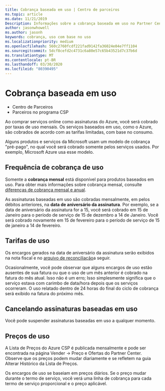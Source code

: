```yaml
---
title: Cobrança baseada em uso | Centro de parceiros
ms.topic: article
ms.date: 11/21/2019
Description: Informações sobre a cobrança baseada em uso no Partner Center, em que você será cobrado por taxas de uso mensais.
author: jasonwhowell
ms.author: jasonh
keywords: cobrança, uso com base no uso
ms.localizationpriority: medium
ms.openlocfilehash: 560c2760fcdf221fad9142fa36024e04e7ff1104
ms.sourcegitcommit: 5dcf8cefd2c4731c6a80e57c65b43521d7c37b6d
ms.translationtype: MT
ms.contentlocale: pt-BR
ms.lasthandoff: 03/30/2020
ms.locfileid: "80390495"
---
```

# <a name="usage-based-billing"></a>Cobrança baseada em uso

- Centro de Parceiros
- Parceiros no programa CSP

Ao comprar serviços online como assinaturas do Azure, você será cobrado por taxas de uso mensais. Os serviços baseados em uso, como o Azure, são cobrados de acordo com as tarifas limitadas, com base no consumo.

Alguns produtos e serviços da Microsoft usam um modelo de cobrança "pré-pago", no qual você será cobrado somente pelos serviços usados. Por exemplo, Microsoft Azure usa esse modelo. 

## <a name="usage-billing-frequency"></a>Frequência de cobrança de uso

Somente a **cobrança mensal** está disponível para produtos baseados em uso. Para obter mais informações sobre cobrança mensal, consulte [diferenças de cobrança mensal e anual](billing-annual-monthly.md).

As assinaturas baseadas em uso são cobradas mensalmente, em pelos débitos anteriores, na **data de aniversário da assinatura**. Por exemplo, se a data de aniversário da assinatura for a 15, você será cobrado em 15 de Janeiro para o período de serviço de 15 de dezembro a 14 de Janeiro. Você será cobrado novamente em 15 de fevereiro para o período de serviço de 15 de janeiro a 14 de fevereiro. 

## <a name="usage-charges"></a>Tarifas de uso

Os encargos gerados na data de aniversário da assinatura serão exibidos na nota fiscal e no [arquivo de reconciliação](usage-based-recon-files.md)a seguir.

Ocasionalmente, você pode observar que alguns encargos de uso estão ausentes de sua fatura ou que o uso de um mês anterior é cobrado na fatura do mês atual. Isso não é um erro; Isso simplesmente significa que o serviço estava com carimbo de data/hora depois que os serviços ocorreram. O uso relatado dentro de 24 horas do final do ciclo de cobrança será exibido na fatura do próximo mês.

## <a name="cancelling-usage-based-subscriptions"></a>Cancelando assinaturas baseadas em uso

Você pode suspender assinaturas baseadas em uso a qualquer momento.

## <a name="pricing-for-usage"></a>Preços de uso

A Lista de Preços do Azure CSP é publicada mensalmente e pode ser encontrada na página Vender -> Preço e Ofertas do Partner Center. Observe que os preços podem mudar diariamente e se refletem na guia Alterar Histórico da Lista de Preços.

Os encargos de uso se baseiam em preços diários. Se o preço mudar durante o termo de serviço, você verá uma linha de cobrança para cada termo de serviço proporcional e o preço aplicável.
